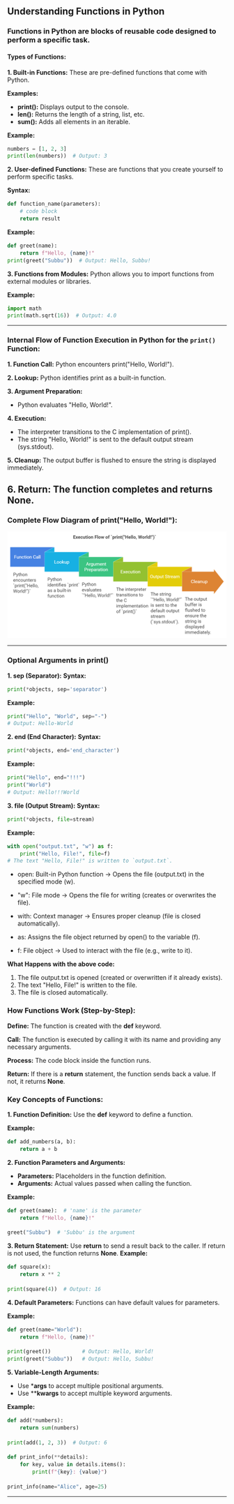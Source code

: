 ## Understanding Functions in Python
  ### Functions in Python are blocks of reusable code designed to perform a specific task. 
  #### Types of Functions:
**1. Built-in Functions:** These are pre-defined functions that come with Python.

**Examples:**
  - **print():** Displays output to the console.
  - **len():** Returns the length of a string, list, etc.
  - **sum():** Adds all elements in an iterable.

**Example:**
```python
numbers = [1, 2, 3]
print(len(numbers))  # Output: 3
```

**2. User-defined Functions:** These are functions that you create yourself to perform specific tasks.

**Syntax:**

```python
def function_name(parameters):
    # code block
    return result
```

**Example:**

```python
def greet(name):
    return f"Hello, {name}!"
print(greet("Subbu"))  # Output: Hello, Subbu!
```
**3. Functions from Modules:** Python allows you to import functions from external modules or libraries. 

**Example:**
```python
import math
print(math.sqrt(16))  # Output: 4.0
```
---
### Internal Flow of Function Execution in Python for the `print()` Function:

  **1. Function Call:** Python encounters print("Hello, World!").
  
  **2. Lookup:** Python identifies print as a built-in function.
  
  **3. Argument Preparation:**
  
  - Python evaluates "Hello, World!".
    
  **4. Execution:**
  
  - The interpreter transitions to the C implementation of print().
  - The string "Hello, World!" is sent to the default output stream (sys.stdout).
    
  **5. Cleanup:** The output buffer is flushed to ensure the string is displayed immediately.
  
  **6. Return:** The function completes and returns None.
--  
  
### Complete Flow Diagram of print("Hello, World!"):
   
   
   ![python-print-flow-example](./images/python-print-flow.png)

   ---
### Optional Arguments in print()
**1. sep (Separator):**
**Syntax:**
```python
print(*objects, sep='separator')
```
**Example:**
```python
print("Hello", "World", sep="-")
# Output: Hello-World
```
**2. end (End Character):**
**Syntax:**
```python
print(*objects, end='end_character')
```
**Example:**
```python
print("Hello", end="!!!")
print("World")
# Output: Hello!!!World
```
**3. file (Output Stream):**
**Syntax:**
```python
print(*objects, file=stream)
```
**Example:**
```python
with open("output.txt", "w") as f:
    print("Hello, File!", file=f)
# The text "Hello, File!" is written to `output.txt`.
```

- open: Built-in Python function -> Opens the file (output.txt) in the specified mode (w).

- "w": File mode -> Opens the file for writing (creates or overwrites the file).

- with: Context manager -> Ensures proper cleanup (file is closed automatically).

- as: Assigns the file object returned by open() to the variable (f).

- f: File object -> Used to interact with the file (e.g., write to it).
  
**What Happens with the above code:**
1. The file output.txt is opened (created or overwritten if it already exists).
2. The text "Hello, File!" is written to the file.
3. The file is closed automatically.

### How Functions Work (Step-by-Step):

**Define:** The function is created with the **def** keyword.

**Call:** The function is executed by calling it with its name and providing any necessary arguments.

**Process:** The code block inside the function runs.

**Return:** If there is a **return** statement, the function sends back a value. If not, it returns **None**.

### Key Concepts of Functions:
**1. Function Definition:** Use the **def** keyword to define a function.

**Example:**
```python
def add_numbers(a, b):
    return a + b
``` 
**2. Function Parameters and Arguments:** 
- **Parameters:** Placeholders in the function definition.
- **Arguments:** Actual values passed when calling the function.

**Example:**
```python
def greet(name):  # 'name' is the parameter
    return f"Hello, {name}!"

greet("Subbu")  # 'Subbu' is the argument
```

**3. Return Statement:** Use **return** to send a result back to the caller. If return is not used, the function returns **None**.
**Example:**
```python
def square(x):
    return x ** 2

print(square(4))  # Output: 16
```
**4. Default Parameters:** Functions can have default values for parameters.

**Example:**
```python
def greet(name="World"):
    return f"Hello, {name}!"

print(greet())          # Output: Hello, World!
print(greet("Subbu"))   # Output: Hello, Subbu!
```
**5. Variable-Length Arguments:** 
- Use ***args** to accept multiple positional arguments.
- Use ****kwargs** to accept multiple keyword arguments.
  
**Example:** 
```python
def add(*numbers):
    return sum(numbers)

print(add(1, 2, 3))  # Output: 6

def print_info(**details):
    for key, value in details.items():
        print(f"{key}: {value}")

print_info(name="Alice", age=25)
```
-----
